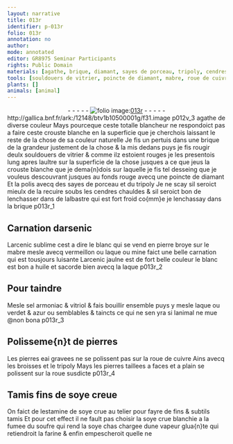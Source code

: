 ```yaml
---
layout: narrative
title: 013r
identifier: p-013r
folio: 013r
annotation: no
author:
mode: annotated
editor: GR8975 Seminar Participants
rights: Public Domain
materials: [agathe, brique, diamant, sayes de porceau, tripoly, cendres, albastre, arsenic, arcenic sublime, mabre, vermeillon, laque, mine, arcenic jaulne, huile, sel armoniac, vitriol, verdet, azur, pierres, cuivre, soye, soufre, farine]
tools: [souldouers de vitrier, poincte de diamant, mabre, roue de cuivre, broisses, roue, Tamis, tamis]
plants: []
animals: [animal]
---
```


<div class="folio" align="center">- - - - - <a href="http://gallica.bnf.fr/ark:/12148/btv1b10500001g/f31.image" target="_blank"><img src="https://cu-mkp.github.io/2017-workshop-edition/assets/photo-icon.png" alt="folio image: " style="display:inline-block; margin-bottom:-3px;"/>013r</a> - - - - - </div> http://gallica.bnf.fr/ark:/12148/btv1b10500001g/f31.image   p012v_3 
 <span class="m">agathe</span> de diverse couleur Mays pourceque ceste totalle blancheur ne respondoict pas a faire ceste crouste blanche en la superficie que je cherchois laissant le reste de la chose de sa couleur naturelle Je fis un pertuis dans une <span class="m">brique</span> de la grandeur justement de la chose & la mis dedans puys je fis rougir deulx <span class="tl">souldouers de <span class="pro">vitrier</span></span> & comme ilz estoient rouges je les presentois lung apres laultre sur la superficie de la chose jusques a ce que jeus la crouste blanche que je dema{n}dois sur laquelle je fis tel desseing que je vouleus descouvrant jusques au fonds rouge avecq une <span class="tl">poincte de <span class="m">diamant</span></span> Et la polis avecq des <span class="m">sayes de porceau</span> et du <span class="m">tripoly</span> Je ne scay sil seroict mieulx de la recuire soubs les <span class="m">cendres</span> chauldes & sil seroict bon de lenchasser dans de l<span class="m">albastre</span> qui est fort froid co{mm}e je lenchassay dans la <span class="m">brique</span>
   p013r_1 

## Carnation d<span class="m">arsenic</span>

 
L<span class="m">arcenic sublime</span> cest a dire le blanc qui se vend en pierre broye sur le <span class="m"><span class="tl">mabre</span></span> mesle avecq <span class="m">vermeillon</span> ou <span class="m">laque</span> ou <span class="m">mine</span> faict une belle carnation qui est tousjours luisante L<span class="m">arcenic jaulne</span> est de fort belle couleur le blanc est bon a <span class="m">huile</span> et sacorde bien avecq la <span class="m">laque</span>
   p013r_2 

## Pour taindre

 
Mesle <span class="m">sel armoniac</span> & <span class="m">vitriol</span> & fais bouillir ensemble puys y mesle <span class="m">laque</span> ou <span class="m">verdet</span> & <span class="m">azur</span> ou semblables & taincts ce qui ne sen yra si l<span class="al">animal</span> ne mue @non bona
   p013r_3 

## Polisseme{n}t de <span class="m">pierres</span>

 
Les <span class="m">pierres</span> eai gravees ne se polissent pas sur la <span class="tl">roue de <span class="m">cuivre</span></span> Ains avecq les <span class="tl">broisses</span> et le <span class="m">tripoly</span> Mays les pierres taillees a faces et a plain se polissent sur la <span class="tl">roue</span> susdicte
   p013r_4 

## <span class="tl">Tamis</span> fins de <span class="m">soye</span> creue

 
On faict de lestamine de <span class="m">soye</span> crue au telier pour fayre de fins & subtils <span class="tl">tamis</span> Et pour cet effect il ne fault pas choisir la <span class="m">soye</span> crue blanchie a la fumee du <span class="m">soufre</span> qui rend la <span class="m">soye</span> chas chargee dune vapeur glua{n}te qui retiendroit la <span class="m">farine</span> & enfin empescheroit quelle ne 
  